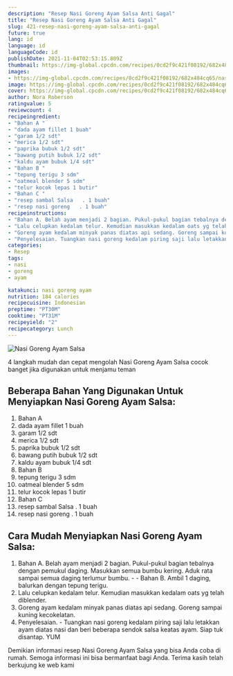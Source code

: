 ```yaml
---
description: "Resep Nasi Goreng Ayam Salsa Anti Gagal"
title: "Resep Nasi Goreng Ayam Salsa Anti Gagal"
slug: 421-resep-nasi-goreng-ayam-salsa-anti-gagal
future: true
lang: id
language: id
languageCode: id
publishDate: 2021-11-04T02:53:15.809Z 
thumbnail: https://img-global.cpcdn.com/recipes/0cd2f9c421f08192/682x484cq65/nasi-goreng-ayam-salsa-foto-resep-utama.png
images:
- https://img-global.cpcdn.com/recipes/0cd2f9c421f08192/682x484cq65/nasi-goreng-ayam-salsa-foto-resep-utama.png
image: https://img-global.cpcdn.com/recipes/0cd2f9c421f08192/682x484cq65/nasi-goreng-ayam-salsa-foto-resep-utama.png
cover: https://img-global.cpcdn.com/recipes/0cd2f9c421f08192/682x484cq65/nasi-goreng-ayam-salsa-foto-resep-utama.png
author: Nora Roberson
ratingvalue: 5
reviewcount: 4
recipeingredient:
- "Bahan A "
- "dada ayam fillet 1 buah"
- "garam 1/2 sdt"
- "merica 1/2 sdt"
- "paprika bubuk 1/2 sdt"
- "bawang putih bubuk 1/2 sdt"
- "kaldu ayam bubuk 1/4 sdt"
- "Bahan B "
- "tepung terigu 3 sdm"
- "oatmeal blender 5 sdm"
- "telur kocok lepas 1 butir"
- "Bahan C "
- "resep sambal Salsa   . 1 buah"
- "resep nasi goreng   . 1 buah"
recipeinstructions:
- "Bahan A. Belah ayam menjadi 2 bagian. Pukul-pukul bagian tebalnya dengan pemukul daging. Masukkan semua bumbu kering. Aduk rata sampai semua daging terlumur bumbu.  Bahan B. Ambil 1 daging, balurkan dengan tepung terigu."
- "Lalu celupkan kedalam telur. Kemudian masukkan kedalam oats yg telah diblender."
- "Goreng ayam kedalam minyak panas diatas api sedang. Goreng sampai kuning kecokelatan."
- "Penyelesaian. Tuangkan nasi goreng kedalam piring saji lalu letakkan ayam diatas nasi dan beri beberapa sendok salsa keatas ayam. Siap tuk disantap. YUM"
categories:
- Resep
tags:
- nasi
- goreng
- ayam

katakunci: nasi goreng ayam 
nutrition: 184 calories
recipecuisine: Indonesian
preptime: "PT30M"
cooktime: "PT31M"
recipeyield: "2"
recipecategory: Lunch
---
```



![Nasi Goreng Ayam Salsa](https://img-global.cpcdn.com/recipes/0cd2f9c421f08192/682x484cq65/nasi-goreng-ayam-salsa-foto-resep-utama.png)

4 langkah mudah dan cepat mengolah  Nasi Goreng Ayam Salsa cocok banget jika digunakan untuk menjamu teman

<!--inarticleads1-->

## Beberapa Bahan Yang Digunakan Untuk Menyiapkan Nasi Goreng Ayam Salsa:

1. Bahan A 
1. dada ayam fillet 1 buah
1. garam 1/2 sdt
1. merica 1/2 sdt
1. paprika bubuk 1/2 sdt
1. bawang putih bubuk 1/2 sdt
1. kaldu ayam bubuk 1/4 sdt
1. Bahan B 
1. tepung terigu 3 sdm
1. oatmeal blender 5 sdm
1. telur kocok lepas 1 butir
1. Bahan C 
1. resep sambal Salsa   . 1 buah
1. resep nasi goreng   . 1 buah



<!--inarticleads2-->

## Cara Mudah Menyiapkan Nasi Goreng Ayam Salsa:

1. Bahan A. Belah ayam menjadi 2 bagian. Pukul-pukul bagian tebalnya dengan pemukul daging. Masukkan semua bumbu kering. Aduk rata sampai semua daging terlumur bumbu. -  - Bahan B. Ambil 1 daging, balurkan dengan tepung terigu.
1. Lalu celupkan kedalam telur. Kemudian masukkan kedalam oats yg telah diblender.
1. Goreng ayam kedalam minyak panas diatas api sedang. Goreng sampai kuning kecokelatan.
1. Penyelesaian. - Tuangkan nasi goreng kedalam piring saji lalu letakkan ayam diatas nasi dan beri beberapa sendok salsa keatas ayam. Siap tuk disantap. YUM




Demikian informasi  resep Nasi Goreng Ayam Salsa   yang bisa Anda coba di rumah. Semoga informasi ini bisa bermanfaat bagi Anda. Terima kasih telah berkujung ke web kami

